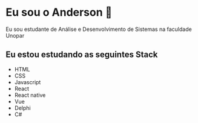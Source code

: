 # Eu sou o Anderson 👋

Eu sou estudante de Análise e Desenvolvimento de Sistemas na faculdade Unopar

## Eu estou estudando as seguintes Stack

- HTML 
- CSS
- Javascript 
- React 
- React native 
- Vue
- Delphi
- C#
